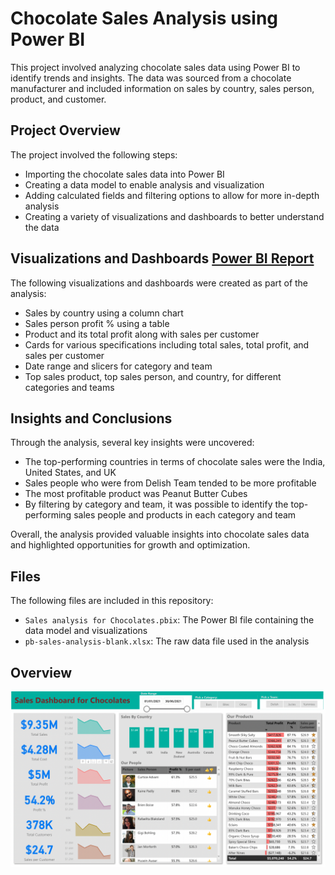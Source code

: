 # Chocolate Sales Analysis using Power BI

This project involved analyzing chocolate sales data using Power BI to identify trends and insights. The data was sourced from a chocolate manufacturer and included information on sales by country, sales person, product, and customer.

## Project Overview

The project involved the following steps:

- Importing the chocolate sales data into Power BI
- Creating a data model to enable analysis and visualization
- Adding calculated fields and filtering options to allow for more in-depth analysis
- Creating a variety of visualizations and dashboards to better understand the data


## Visualizations and Dashboards [Power BI Report](https://app.powerbi.com/view?r=eyJrIjoiNDVlMWY5YmItYWUwYS00NzA5LTk0ZTEtY2FhNzZkNjM3OTU5IiwidCI6ImE2YWZkNmQ0LWJiMzctNGNkMC05MWZkLTk0MGQzNDFmMDIxYyJ9&pageName=ReportSection76182ad580e0c09e4a6e)

The following visualizations and dashboards were created as part of the analysis:

- Sales by country using a column chart
- Sales person profit % using a table
- Product and its total profit along with sales per customer
- Cards for various specifications including total sales, total profit, and sales per customer
- Date range and slicers for category and team
- Top sales product, top sales person, and country, for different categories and teams

## Insights and Conclusions

Through the analysis, several key insights were uncovered:

- The top-performing countries in terms of chocolate sales were the India, United States, and UK
- Sales people who were from Delish Team tended to be more profitable
- The most profitable product was Peanut Butter Cubes
- By filtering by category and team, it was possible to identify the top-performing sales people and products in each category and team

Overall, the analysis provided valuable insights into chocolate sales data and highlighted opportunities for growth and optimization.

## Files

The following files are included in this repository:

- `Sales analysis for Chocolates.pbix`: The Power BI file containing the data model and visualizations
- `pb-sales-analysis-blank.xlsx`: The raw data file used in the analysis

## Overview
![Dashboard](chocopbi.png)
